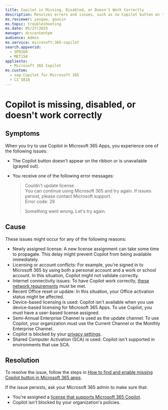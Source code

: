 ```yaml
---
title: Copilot is Missing, Disabled, or Doesn't Work Correctly
description: Resolves errors and issues, such as no Copilot button on the ribbon, when you use Copilot in Microsoft 365 Apps.
ms.reviewer: yasgow, gausin
ms.topic: troubleshooting
ms.date: 05/27/2025
manager: dcscontentpm
audience: Admin
ms.service: microsoft-365-copilot
search.appverid: 
  - SPO160
  - MET150
appliesto: 
  - Microsoft 365 Copilot
ms.custom: 
  - sap:Copilot for Microsoft 365
  - CI 5818
---
```

# Copilot is missing, disabled, or doesn't work correctly

## Symptoms

When you try to use Copilot in Microsoft 365 Apps, you experience one of the following issues:

- The Copilot button doesn't appear on the ribbon or is unavailable (grayed out).
- You receive one of the following error messages:
  
  > Couldn't update license  
    You can continue using Microsoft 365 and try again. If issues persist, please contact Microsoft support.  
    Error code: 29
  >
  > Something went wrong. Let's try again.

## Cause

These issues might occur for any of the following reasons:

- Newly assigned license: A new license assignment can take some time to propagate. This delay might prevent Copilot from being available immediately.
- Licensing or account conflicts: For example, you're signed in to Microsoft 365 by using both a personal account and a work or school account. In this situation, Copilot might not validate correctly.
- Internet connectivity issues: To have Copilot work correctly, [these network requirements](/copilot/microsoft-365/microsoft-365-copilot-requirements#network-requirements) must be met.
- Recent Office reset or update: In this situation, your Office activation status might be affected.
- Device-based licensing is used: Copilot isn't available when you use device-based licensing for Microsoft 365 Apps. To use Copilot, you must have a user-based license assigned.
- Semi-Annual Enterprise Channel is used as the update channel: To use Copilot, your organization must use the Current Channel or the Monthly Enterprise Channel.
- Copilot is blocked by your [privacy settings](/copilot/microsoft-365/microsoft-365-copilot-privacy#microsoft-365-copilot-and-privacy-controls-for-connected-experiences).
- Shared Computer Activation (SCA) is used: Copilot isn't supported in environments that use SCA.

## Resolution

To resolve the issue, follow the steps in [How to find and enable missing Copilot button in Microsoft 365 apps](https://support.microsoft.com/office/how-to-find-and-enable-missing-copilot-button-in-microsoft-365-apps-c8482b93-4b96-4bb8-8ec9-5148f4d42441).

If the issue persists, ask your Microsoft 365 admin to make sure that:

- You're assigned a [license that supports Microsoft 365 Copilot](/copilot/microsoft-365/microsoft-365-copilot-licensing#microsoft-365-copilot-license).
- Copilot isn't blocked by your organization's policies.
